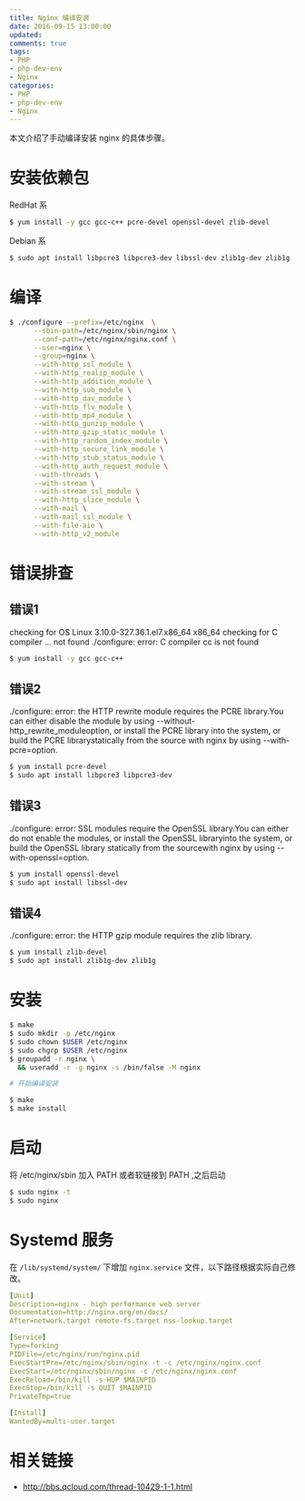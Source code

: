 ```yaml
---
title: Nginx 编译安装
date: 2016-09-15 13:00:00
updated:
comments: true
tags:
- PHP
- php-dev-env
- Nginx
categories:
- PHP
- php-dev-env
- Nginx
---
```


本文介绍了手动编译安装 nginx 的具体步骤。

<!--more-->

# 安装依赖包

RedHat 系

```bash
$ yum install -y gcc gcc-c++ pcre-devel openssl-devel zlib-devel
```

Debian 系

```bash
$ sudo apt install libpcre3 libpcre3-dev libssl-dev zlib1g-dev zlib1g
```

# 编译

```bash
$ ./configure --prefix=/etc/nginx  \
      --sbin-path=/etc/nginx/sbin/nginx \
      --conf-path=/etc/nginx/nginx.conf \
      --user=nginx \
      --group=nginx \
      --with-http_ssl_module \
      --with-http_realip_module \
      --with-http_addition_module \
      --with-http_sub_module \
      --with-http_dav_module \
      --with-http_flv_module \
      --with-http_mp4_module \
      --with-http_gunzip_module \
      --with-http_gzip_static_module \
      --with-http_random_index_module \
      --with-http_secure_link_module \
      --with-http_stub_status_module \
      --with-http_auth_request_module \
      --with-threads \
      --with-stream \
      --with-stream_ssl_module \
      --with-http_slice_module \
      --with-mail \
      --with-mail_ssl_module \
      --with-file-aio \
      --with-http_v2_module
```

# 错误排查

## 错误1

checking for OS
Linux 3.10.0-327.36.1.el7.x86_64 x86_64
checking for C compiler ... not found
./configure: error: C compiler cc is not found

```bash
$ yum install -y gcc gcc-c++
```

## 错误2

./configure: error: the HTTP rewrite module requires the PCRE library.You can either disable the module by using --without-http_rewrite_moduleoption, or install the PCRE library into the system, or build the PCRE librarystatically from the source with nginx by using --with-pcre=option.

```bash
$ yum install pcre-devel
$ sudo apt install libpcre3 libpcre3-dev
```

## 错误3

./configure: error: SSL modules require the OpenSSL library.You can either do not enable the modules, or install the OpenSSL libraryinto the system, or build the OpenSSL library statically from the sourcewith nginx by using --with-openssl=option.

```bash
$ yum install openssl-devel
$ sudo apt install libssl-dev
```

## 错误4

./configure: error: the HTTP gzip module requires the zlib library.

```bash
$ yum install zlib-devel
$ sudo apt install zlib1g-dev zlib1g
```

# 安装

```bash
$ make
$ sudo mkdir -p /etc/nginx
$ sudo chown $USER /etc/nginx
$ sudo chgrp $USER /etc/nginx
$ groupadd -r nginx \
  && useradd -r -g nginx -s /bin/false -M nginx

# 开始编译安装

$ make
$ make install
```

# 启动

将 /etc/nginx/sbin 加入 PATH 或者软链接到 PATH ,之后启动

```bash
$ sudo nginx -t
$ sudo nginx
```

# Systemd 服务

在 `/lib/systemd/system/` 下增加 `nginx.service` 文件，以下路径根据实际自己修改。

```yaml
[Unit]
Description=nginx - high performance web server
Documentation=http://nginx.org/en/docs/
After=network.target remote-fs.target nss-lookup.target

[Service]
Type=forking
PIDFile=/etc/nginx/run/nginx.pid
ExecStartPre=/etc/nginx/sbin/nginx -t -c /etc/nginx/nginx.conf
ExecStart=/etc/nginx/sbin/nginx -c /etc/nginx/nginx.conf
ExecReload=/bin/kill -s HUP $MAINPID
ExecStop=/bin/kill -s QUIT $MAINPID
PrivateTmp=true

[Install]
WantedBy=multi-user.target
```

# 相关链接

* http://bbs.qcloud.com/thread-10429-1-1.html
